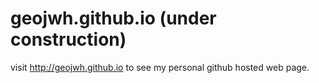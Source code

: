 # geojwh.github.io (under construction)

visit http://geojwh.github.io to see my personal github hosted web page.

